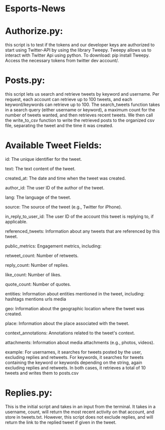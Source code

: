 # Esports-News

# Authorize.py:
this script is to test if the tokens and our developer keys are authorized to start using Twitter-API by using the library Tweepy. Tweepy allows us to interact with Twitter Api using python. To download: pip install Tweepy. Access the necessary tokens from twitter dev account/. 


# Posts.py:
this script lets us search and retrieve tweets by keyword and username. Per request, each account can retrieve up to 100 tweets, and each keyword/keywords can retrieve up to 100. The search_tweets function takes in a search query (either username or keyword), a maximum count for the number of tweets wanted, and then retrieves recent tweets. We then call the write_to_csv function to write the retrieved posts to the organized csv file, separating the tweet and the time it was created. 


# Available Tweet Fields:

id: The unique identifier for the tweet.

text: The text content of the tweet.

created_at: The date and time when the tweet was created.

author_id: The user ID of the author of the tweet.

lang: The language of the tweet.

source: The source of the tweet (e.g., Twitter for iPhone).

in_reply_to_user_id: The user ID of the account this tweet is replying to, if applicable.

referenced_tweets: Information about any tweets that are referenced by this tweet.

public_metrics: Engagement metrics, including:

retweet_count: Number of retweets.

reply_count: Number of replies.

like_count: Number of likes.

quote_count: Number of quotes.



entities: Information about entities mentioned in the tweet, including:
hashtags
mentions
urls
media

geo: Information about the geographic location where the tweet was created.

place: Information about the place associated with the tweet.

context_annotations: Annotations related to the tweet's context.

attachments: Information about media attachments (e.g., photos, videos).

example:
For usernames, it searches for tweets posted by the user, excluding replies and retweets. For keywords, it searches for tweets containing the keyword or keywords depending on the string, again excluding replies and retweets. In both cases, it retrieves a total of 10 tweets and writes them to posts.csv

# Replies.py:
This is the initial script and takes in an input from the terminal. It takes in a username, count, will return the most recent activity on that account, and store in tweets.txt. However, this script does not exclude replies, and will return the link to the replied tweet if given in the tweet. 
